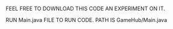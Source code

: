 FEEL FREE TO DOWNLOAD THIS CODE AN EXPERIMENT ON IT.

RUN Main.java FILE TO RUN CODE. PATH IS GameHub/Main.java
